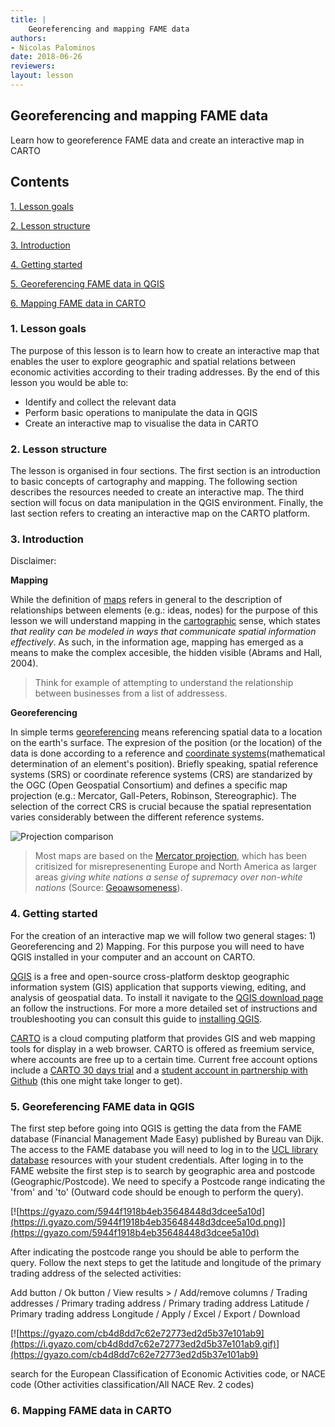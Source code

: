 ```yaml
---
title: |
    Georeferencing and mapping FAME data
authors:
- Nicolas Palominos
date: 2018-06-26
reviewers:
layout: lesson
---
```


## Georeferencing and mapping FAME data

Learn how to georeference FAME data and create an interactive map in CARTO


## Contents

[1. Lesson goals](#1.-Lesson-goals)

[2. Lesson structure](#2.-Lesson-structure)

[3. Introduction](#3.-Introduction)

[4. Getting started](#4.-Getting-started)

[5. Georeferencing FAME data in QGIS](#5.-Georeferencing-FAME-data-in-QGIS)
    
[6. Mapping FAME data in CARTO](#6.-Mapping-FAME-data-in-CARTO)


### 1. Lesson goals

The purpose of this lesson is to learn how to create an interactive map that enables the user to explore geographic and spatial relations between economic activities according to their trading addresses.
By the end of this lesson you would be able to:
* Identify and collect the relevant data
* Perform basic operations to manipulate the data in QGIS
* Create an interactive map to visualise the data in CARTO

### 2. Lesson structure

The lesson is organised in four sections. The first section is an introduction to basic concepts of cartography and mapping. The following section describes the resources needed to create an interactive map. The third section will focus on data manipulation in the QGIS environment. Finally, the last section refers to creating an interactive map on the CARTO platform.

### 3. Introduction

Disclaimer: 

**Mapping**

While the definition of [maps](https://en.wikipedia.org/wiki/Mapping) refers in general to the description of relationships between elements (e.g.: ideas, nodes) for the purpose of this lesson we will understand mapping in the [cartographic](https://en.wikipedia.org/wiki/Cartography) sense, which states *that reality can be modeled in ways that communicate spatial information effectively*. As such, in the information age, mapping has emerged as a means to make the complex accesible, the hidden visible (Abrams and Hall, 2004).

> Think for example of attempting to understand the relationship between businesses from a list of addressess.

**Georeferencing**

In simple terms [georeferencing](https://www.ordnancesurvey.co.uk/support/understanding-gis/georeferencing.html) means referencing spatial data to a location on the earth's surface. The expresion of the position (or the location) of the data is done according to a reference and [coordinate systems](https://en.wikipedia.org/wiki/Coordinate_system)(mathematical determination of an element's position). Briefly speaking, spatial reference systems (SRS) or coordinate reference systems (CRS) are standarized by the OGC (Open Geospatial Consortium) and defines a specific map projection (e.g.: Mercator, Gall-Peters, Robinson, Stereographic). The selection of the correct CRS is crucial because the spatial representation varies considerably between the different reference systems.

![Projection comparison](https://snag.gy/sSRXdb.jpg)

> Most maps are based on the [Mercator projection](https://www.huffingtonpost.co.uk/entry/true-size-map-relative-size-of-countries_us_55eed0f5e4b002d5c076789d?guccounter=1), which has been critisized for misrepresenenting Europe and North America as larger areas *giving white nations a sense of supremacy over non-white nations* (Source: [Geoawsomeness](http://geoawesomeness.com/best-map-projection/)).

### 4. Getting started

For the creation of an interactive map we will follow two general stages: 1) Georeferencing and 2) Mapping. For this purpose you will need to have QGIS installed in your computer and an account on CARTO. 

[QGIS](https://en.wikipedia.org/wiki/QGIS) is a free and open-source cross-platform desktop geographic information system (GIS) application that supports viewing, editing, and analysis of geospatial data. To install it navigate to the [QGIS download page](https://qgis.org/en/site/forusers/download.html) an follow the instructions. For more a more detailed set of instructions and troubleshooting you can consult this guide to [installing QGIS](https://programminghistorian.org/en/lessons/qgis-layers).

[CARTO](https://en.wikipedia.org/wiki/CartoDB) is a cloud computing platform that provides GIS and web mapping tools for display in a web browser. CARTO is offered as freemium service, where accounts are free up to a certain time. Current free account options include a [CARTO 30 days trial](https://carto.com/get-started/) and a [student account in partnership with Github](https://carto.com/community/ambassadors/) (this one might take longer to get).

### 5. Georeferencing FAME data in QGIS

The first step before going into QGIS is getting the data from the FAME database (Financial Management Made Easy) published by Bureau van Dijk. The access to the FAME database you will need to log in to the [UCL library database](http://www.ucl.ac.uk/library/electronic-resources/databases) resources with your student credentials. After loging in to the FAME website the first step is to search by geographic area and postcode (Geographic/Postcode). We need to specify a Postcode range indicating the 'from' and 'to' (Outward code should be enough to perform the query).

[![https://gyazo.com/5944f1918b4eb35648448d3dcee5a10d](https://i.gyazo.com/5944f1918b4eb35648448d3dcee5a10d.png)](https://gyazo.com/5944f1918b4eb35648448d3dcee5a10d)

After indicating the postcode range you should be able to perform the query. Follow the next steps to get the latitude and longitude of the primary trading address of the selected activities:

Add button / Ok button / View results > / Add/remove columns / Trading addresses / Primary trading address / Primary trading address Latitude / Primary trading address Longitude / Apply / Excel / Export / Download

[![https://gyazo.com/cb4d8dd7c62e72773ed2d5b37e101ab9](https://i.gyazo.com/cb4d8dd7c62e72773ed2d5b37e101ab9.gif)](https://gyazo.com/cb4d8dd7c62e72773ed2d5b37e101ab9)



search for the European Classification of Economic Activities code, or NACE code (Other activities classification/All NACE Rev. 2 codes)

### 6. Mapping FAME data in CARTO

